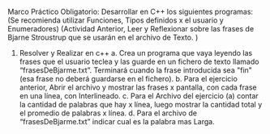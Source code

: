Marco Práctico Obligatorio:
Desarrollar en C++ los siguientes programas:
(Se recomienda utilizar Funciones, Tipos definidos x el usuario y Enumeradores)
(Actividad Anterior, Leer y Reflexionar sobre las frases de Bjarne Stroustrup que se usarán en el archivo de
Texto. )

1. Resolver y Realizar en c++
a. Crea un programa que vaya leyendo las frases que el usuario teclea y las guarde en un
fichero de texto llamado “frasesDeBjarme.txt”. Terminará cuando la frase introducida
sea &quot;fin&quot; (esa frase no deberá guardarse en el fichero).
b. Para el ejercicio anterior, Abrir el archivo y mostrar las frases x pantalla, con cada frase
en una línea, con Interlineado.
c. Para el Archivo del ejercicio (a) contar la cantidad de palabras que hay x línea, luego
mostrar la cantidad total y el promedio de palabras x línea.
d. Para el archivo de “frasesDeBjarme.txt” indicar cual es la palabra mas Larga.